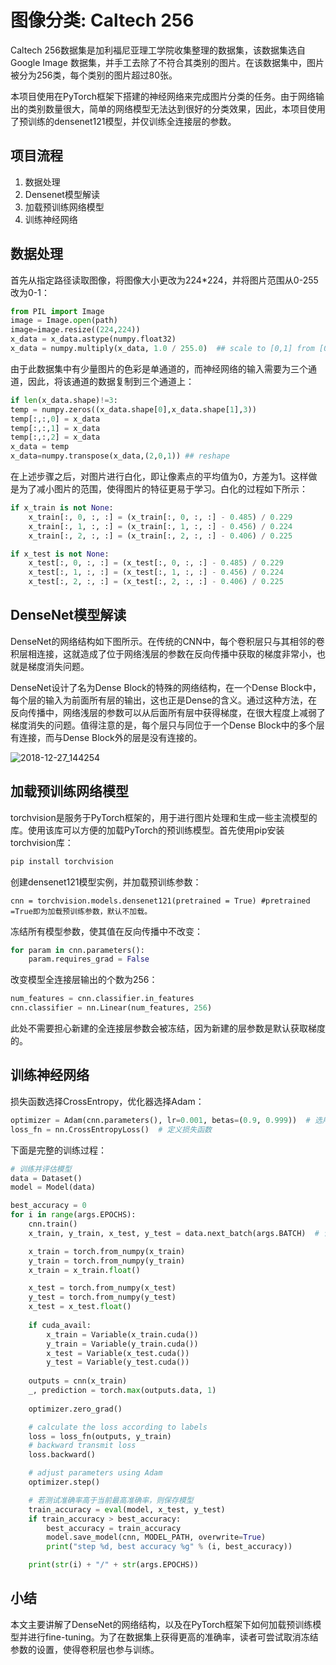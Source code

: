 # 图像分类: Caltech 256

Caltech 256数据集是加利福尼亚理工学院收集整理的数据集，该数据集选自Google Image 数据集，并手工去除了不符合其类别的图片。在该数据集中，图片被分为256类，每个类别的图片超过80张。

本项目使用在PyTorch框架下搭建的神经网络来完成图片分类的任务。由于网络输出的类别数量很大，简单的网络模型无法达到很好的分类效果，因此，本项目使用了预训练的densenet121模型，并仅训练全连接层的参数。

## 项目流程

1. 数据处理
2. Densenet模型解读
3. 加载预训练网络模型
4. 训练神经网络

## 数据处理

首先从指定路径读取图像，将图像大小更改为224*224，并将图片范围从0-255改为0-1：

```python
from PIL import Image
image = Image.open(path)
image=image.resize((224,224))
x_data = x_data.astype(numpy.float32)
x_data = numpy.multiply(x_data, 1.0 / 255.0)  ## scale to [0,1] from [0,255]
```

由于此数据集中有少量图片的色彩是单通道的，而神经网络的输入需要为三个通道，因此，将该通道的数据复制到三个通道上：

```python
if len(x_data.shape)!=3:
temp = numpy.zeros((x_data.shape[0],x_data.shape[1],3))
temp[:,:,0] = x_data
temp[:,:,1] = x_data
temp[:,:,2] = x_data
x_data = temp
x_data=numpy.transpose(x_data,(2,0,1)) ## reshape 
```

在上述步骤之后，对图片进行白化，即让像素点的平均值为0，方差为1。这样做是为了减小图片的范围，使得图片的特征更易于学习。白化的过程如下所示：

```python
if x_train is not None:
    x_train[:, 0, :, :] = (x_train[:, 0, :, :] - 0.485) / 0.229
    x_train[:, 1, :, :] = (x_train[:, 1, :, :] - 0.456) / 0.224
    x_train[:, 2, :, :] = (x_train[:, 2, :, :] - 0.406) / 0.225

if x_test is not None:
    x_test[:, 0, :, :] = (x_test[:, 0, :, :] - 0.485) / 0.229
    x_test[:, 1, :, :] = (x_test[:, 1, :, :] - 0.456) / 0.224
    x_test[:, 2, :, :] = (x_test[:, 2, :, :] - 0.406) / 0.225
```

## DenseNet模型解读

DenseNet的网络结构如下图所示。在传统的CNN中，每个卷积层只与其相邻的卷积层相连接，这就造成了位于网络浅层的参数在反向传播中获取的梯度非常小，也就是梯度消失问题。

DenseNet设计了名为Dense Block的特殊的网络结构，在一个Dense Block中，每个层的输入为前面所有层的输出，这也正是Dense的含义。通过这种方法，在反向传播中，网络浅层的参数可以从后面所有层中获得梯度，在很大程度上减弱了梯度消失的问题。值得注意的是，每个层只与同位于一个Dense Block中的多个层有连接，而与Dense Block外的层是没有连接的。

![2018-12-27_144254](C:\Users\Shelton\Desktop\2018-12-27_144254.png"DenseNet结构")

## 加载预训练网络模型

torchvision是服务于PyTorch框架的，用于进行图片处理和生成一些主流模型的库。使用该库可以方便的加载PyTorch的预训练模型。首先使用pip安装torchvision库：

```python
pip install torchvision
```

创建densenet121模型实例，并加载预训练参数：

```
cnn = torchvision.models.densenet121(pretrained = True) #pretrained =True即为加载预训练参数，默认不加载。
```

冻结所有模型参数，使其值在反向传播中不改变：

```python
for param in cnn.parameters():
    param.requires_grad = False
```

改变模型全连接层输出的个数为256：

```python
num_features = cnn.classifier.in_features
cnn.classifier = nn.Linear(num_features, 256)
```

此处不需要担心新建的全连接层参数会被冻结，因为新建的层参数是默认获取梯度的。

## 训练神经网络

损失函数选择CrossEntropy，优化器选择Adam：

```python
optimizer = Adam(cnn.parameters(), lr=0.001, betas=(0.9, 0.999))  # 选用AdamOptimizer
loss_fn = nn.CrossEntropyLoss()  # 定义损失函数
```

下面是完整的训练过程：

```python
# 训练并评估模型
data = Dataset()
model = Model(data)

best_accuracy = 0
for i in range(args.EPOCHS):
    cnn.train()
    x_train, y_train, x_test, y_test = data.next_batch(args.BATCH)  # 读取数据

    x_train = torch.from_numpy(x_train)
    y_train = torch.from_numpy(y_train)
    x_train = x_train.float()

    x_test = torch.from_numpy(x_test)
    y_test = torch.from_numpy(y_test)
    x_test = x_test.float()
    
    if cuda_avail:
        x_train = Variable(x_train.cuda())
        y_train = Variable(y_train.cuda())
        x_test = Variable(x_test.cuda())
        y_test = Variable(y_test.cuda())
        
    outputs = cnn(x_train)
    _, prediction = torch.max(outputs.data, 1)
    
    optimizer.zero_grad()

    # calculate the loss according to labels
    loss = loss_fn(outputs, y_train)
    # backward transmit loss
    loss.backward()

    # adjust parameters using Adam
    optimizer.step()

    # 若测试准确率高于当前最高准确率，则保存模型
    train_accuracy = eval(model, x_test, y_test)
    if train_accuracy > best_accuracy:
        best_accuracy = train_accuracy
        model.save_model(cnn, MODEL_PATH, overwrite=True)
        print("step %d, best accuracy %g" % (i, best_accuracy))

    print(str(i) + "/" + str(args.EPOCHS))
```

## 小结

本文主要讲解了DenseNet的网络结构，以及在PyTorch框架下如何加载预训练模型并进行fine-tuning。为了在数据集上获得更高的准确率，读者可尝试取消冻结参数的设置，使得卷积层也参与训练。